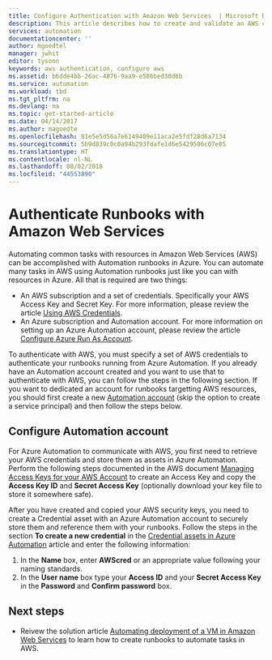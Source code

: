 ```yaml
---
title: Configure Authentication with Amazon Web Services  | Microsoft Docs
description: This article describes how to create and validate an AWS credential for runbooks in Azure Automation managing AWS resources.
services: automation
documentationcenter: ''
author: mgoedtel
manager: jwhit
editor: tysonn
keywords: aws authentication, configure aws
ms.assetid: b6dde4bb-26ac-4876-9aa9-e586bed30d6b
ms.service: automation
ms.workload: tbd
ms.tgt_pltfrm: na
ms.devlang: na
ms.topic: get-started-article
ms.date: 04/14/2017
ms.author: magoedte
ms.openlocfilehash: 81e5e5d56a7e6149409e11aca2e5fdf28d6a7134
ms.sourcegitcommit: 5b9d839c0c0a94b293fdafe1d6e5429506c07e05
ms.translationtype: HT
ms.contentlocale: nl-NL
ms.lasthandoff: 08/02/2018
ms.locfileid: "44553890"
---
```

# <a name="authenticate-runbooks-with-amazon-web-services"></a>Authenticate Runbooks with Amazon Web Services
Automating common tasks with resources in Amazon Web Services (AWS) can be accomplished with Automation runbooks in Azure.  You can automate many tasks in AWS using Automation runbooks just like you can with resources in Azure.  All that is required are two things:

* An AWS subscription and a set of credentials.  Specifically your AWS Access Key and Secret Key.  For more information, please review the article [Using AWS Credentials](http://docs.aws.amazon.com/powershell/latest/userguide/specifying-your-aws-credentials.html).
* An Azure subscription and Automation account.  For more information on setting up an Azure Automation account, please review the article [Configure Azure Run As Account](automation-sec-configure-azure-runas-account.md).  

To authenticate with AWS, you must specify a set of AWS credentials to authenticate your runbooks running from Azure Automation. If you already have an Automation account created and you want to use that to authenticate with AWS, you can follow the steps in the following section.  If you want to dedicated an account for runbooks targetting AWS resources, you should first create a new [Automation account](automation-offering-get-started.md) (skip the option to create a service principal) and then follow the steps below.

## <a name="configure-automation-account"></a>Configure Automation account
For Azure Automation to communicate with AWS, you first need to retrieve your AWS credentials and store them as assets in Azure Automation.  Perform the following steps documented in the AWS document [Managing Access Keys for your AWS Account](http://docs.aws.amazon.com/general/latest/gr/managing-aws-access-keys.html) to create an Access Key and copy the **Access Key ID** and **Secret Access Key** (optionally download your key file to store it somewhere safe).

After you have created and copied your AWS security keys, you need to create a Credential asset with an Azure Automation account to securely store them and reference them with your runbooks.  Follow the steps in the section **To create a new credential** in the [Credential assets in Azure Automation](automation-credentials.md#to-create-a-new-credential-asset-with-the-azure-portal) article and enter the following information:

1. In the **Name** box, enter **AWScred** or an appropriate value following your naming standards.  
2. In the **User name** box type your **Access ID** and your **Secret Access Key** in the **Password** and **Confirm password** box.   

## <a name="next-steps"></a>Next steps
* Reivew the solution article [Automating deployment of a VM in Amazon Web Services](automation-scenario-aws-deployment.md) to learn how to create runbooks to automate tasks in AWS.

